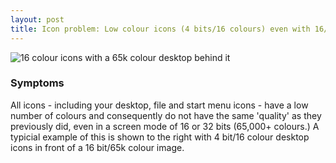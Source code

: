 ```yaml
---
layout: post 
title: Icon problem: Low colour icons (4 bits/16 colours) even with 16/32 bit screen mode (Windows)
---
```


![16 colour icons with a 65k colour desktop behind
it](LowColourIcons.JPG "16 colour icons with a 65k colour desktop behind it")

### Symptoms

All icons - including your desktop, file and start menu icons - have a
low number of colours and consequently do not have the same \'quality\'
as they previously did, even in a screen mode of 16 or 32 bits (65,000+
colours.) A typicial example of this is shown to the right with 4 bit/16
colour desktop icons in front of a 16 bit/65k colour image.
